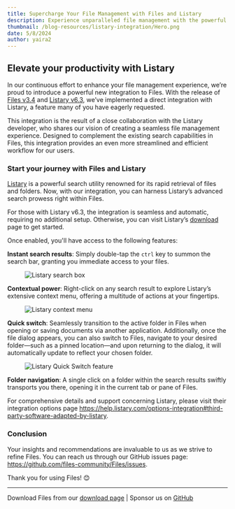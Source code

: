 ```yaml
---
title: Supercharge Your File Management with Files and Listary
description: Experience unparalleled file management with the powerful integration of Files and Listary.
thumbnail: /blog-resources/listary-integration/Hero.png
date: 5/8/2024
author: yaira2
---
```


## Elevate your productivity with Listary

In our continuous effort to enhance your file management experience, we’re proud to introduce a powerful new integration to Files. With the release of [Files v3.4](/blog/posts/v3-4) and [Listary v6.3](https://help.listary.com/changelog#63078-may-6-2024), we’ve implemented a direct integration with Listary, a feature many of you have eagerly requested.

This integration is the result of a close collaboration with the Listary developer, who shares our vision of creating a seamless file management experience. Designed to complement the existing search capabilities in Files, this integration provides an even more streamlined and efficient workflow for our users.

### Start your journey with Files and Listary

[Listary](https://www.listary.com/) is a powerful search utility renowned for its rapid retrieval of files and folders. Now, with our integration, you can harness Listary’s advanced search prowess right within Files.

For those with Listary v6.3, the integration is seamless and automatic, requiring no additional setup. Otherwise, you can visit Listary’s [download](https://www.listary.com/download) page to get started.

Once enabled, you'll have access to the following features:

**Instant search results**: Simply double-tap the `ctrl` key to summon the search bar, granting you immediate access to your files.

<figure>
    <img src="/blog-resources/listary-integration/Listary.png" alt="Listary search box" />
</figure>

**Contextual power**: Right-click on any search result to explore Listary’s extensive context menu, offering a multitude of actions at your fingertips.

<figure>
    <img src="/blog-resources/listary-integration/ListaryMenu.png" alt="Listary context menu" />
</figure>

**Quick switch**: Seamlessly transition to the active folder in Files when opening or saving documents via another application. Additionally, once the file dialog appears, you can also switch to Files, navigate to your desired folder—such as a pinned location—and upon returning to the dialog, it will automatically update to reflect your chosen folder.

<figure>
    <img src="/blog-resources/listary-integration/ListaryQuickSwitch.png" alt="Listary Quick Switch feature" />
</figure>

**Folder navigation**: A single click on a folder within the search results swiftly transports you there, opening it in the current tab or pane of Files.

For comprehensive details and support concerning Listary, please visit their integration options page https://help.listary.com/options-integration#third-party-software-adapted-by-listary.

### Conclusion

Your insights and recommendations are invaluable to us as we strive to refine Files. You can reach us through our GitHub issues page: https://github.com/files-community/Files/issues.

Thank you for using Files! 😊

---

Download Files from our [download page](/download/) | Sponsor us on [GitHub](https://github.com/sponsors/yaira2)
